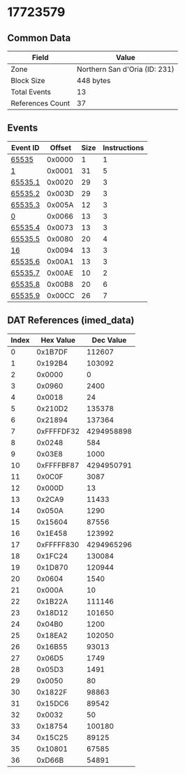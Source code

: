 # 17723579

## Common Data

| Field            | Value                         |
|------------------|-------------------------------|
| Zone             | Northern San d'Oria (ID: 231) |
| Block Size       | 448 bytes                     |
| Total Events     | 13                            |
| References Count | 37                            |

## Events

| Event ID                | Offset   |   Size |   Instructions |
|-------------------------|----------|--------|----------------|
| [65535](./65535.md)     | 0x0000   |      1 |              1 |
| [1](./1.md)             | 0x0001   |     31 |              5 |
| [65535.1](./65535.1.md) | 0x0020   |     29 |              3 |
| [65535.2](./65535.2.md) | 0x003D   |     29 |              3 |
| [65535.3](./65535.3.md) | 0x005A   |     12 |              3 |
| [0](./0.md)             | 0x0066   |     13 |              3 |
| [65535.4](./65535.4.md) | 0x0073   |     13 |              3 |
| [65535.5](./65535.5.md) | 0x0080   |     20 |              4 |
| [16](./16.md)           | 0x0094   |     13 |              3 |
| [65535.6](./65535.6.md) | 0x00A1   |     13 |              3 |
| [65535.7](./65535.7.md) | 0x00AE   |     10 |              2 |
| [65535.8](./65535.8.md) | 0x00B8   |     20 |              6 |
| [65535.9](./65535.9.md) | 0x00CC   |     26 |              7 |

## DAT References (imed_data)

|   Index | Hex Value   |   Dec Value |
|---------|-------------|-------------|
|       0 | 0x1B7DF     |      112607 |
|       1 | 0x192B4     |      103092 |
|       2 | 0x0000      |           0 |
|       3 | 0x0960      |        2400 |
|       4 | 0x0018      |          24 |
|       5 | 0x210D2     |      135378 |
|       6 | 0x21894     |      137364 |
|       7 | 0xFFFFDF32  |  4294958898 |
|       8 | 0x0248      |         584 |
|       9 | 0x03E8      |        1000 |
|      10 | 0xFFFFBF87  |  4294950791 |
|      11 | 0x0C0F      |        3087 |
|      12 | 0x000D      |          13 |
|      13 | 0x2CA9      |       11433 |
|      14 | 0x050A      |        1290 |
|      15 | 0x15604     |       87556 |
|      16 | 0x1E458     |      123992 |
|      17 | 0xFFFFF830  |  4294965296 |
|      18 | 0x1FC24     |      130084 |
|      19 | 0x1D870     |      120944 |
|      20 | 0x0604      |        1540 |
|      21 | 0x000A      |          10 |
|      22 | 0x1B22A     |      111146 |
|      23 | 0x18D12     |      101650 |
|      24 | 0x04B0      |        1200 |
|      25 | 0x18EA2     |      102050 |
|      26 | 0x16B55     |       93013 |
|      27 | 0x06D5      |        1749 |
|      28 | 0x05D3      |        1491 |
|      29 | 0x0050      |          80 |
|      30 | 0x1822F     |       98863 |
|      31 | 0x15DC6     |       89542 |
|      32 | 0x0032      |          50 |
|      33 | 0x18754     |      100180 |
|      34 | 0x15C25     |       89125 |
|      35 | 0x10801     |       67585 |
|      36 | 0xD66B      |       54891 |
